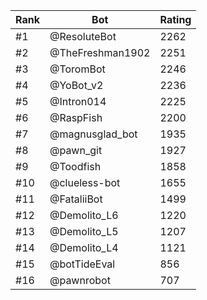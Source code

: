 Rank|Bot|Rating
---|---|---
#1|@ResoluteBot|2262
#2|@TheFreshman1902|2251
#3|@ToromBot|2246
#4|@YoBot_v2|2236
#5|@Intron014|2225
#6|@RaspFish|2200
#7|@magnusglad_bot|1935
#8|@pawn_git|1927
#9|@Toodfish|1858
#10|@clueless-bot|1655
#11|@FataliiBot|1499
#12|@Demolito_L6|1220
#13|@Demolito_L5|1207
#14|@Demolito_L4|1121
#15|@botTideEval|856
#16|@pawnrobot|707
